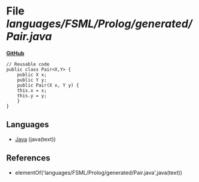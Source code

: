 # File _languages/FSML/Prolog/generated/Pair.java_
**[GitHub](https://github.com/softlang/yas/blob/master/languages/FSML/Prolog/generated/Pair.java)**
```
// Reusable code
public class Pair<X,Y> {
    public X x;
    public Y y;
    public Pair(X x, Y y) {
	this.x = x;
	this.y = y;
    }
}
```

## Languages
* [Java](../languages/Java.md) (java(text))

## References
* elementOf('languages/FSML/Prolog/generated/Pair.java',java(text))

